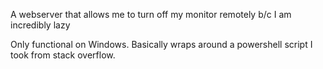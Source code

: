 A webserver that allows me to turn off my monitor remotely b/c I am incredibly lazy

Only functional on Windows. Basically wraps around a powershell script I took from stack overflow.
